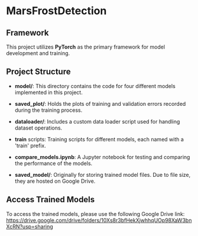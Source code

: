 # MarsFrostDetection
## Framework
This project utilizes **PyTorch** as the primary framework for model development and training.

## Project Structure

- **model/**: This directory contains the code for four different models implemented in this project.

- **saved_plot/**: Holds the plots of training and validation errors recorded during the training process.

- **dataloader/**: Includes a custom data loader script used for handling dataset operations.

- **train** scripts: Training scripts for different models, each named with a 'train' prefix.

- **compare_models.ipynb**: A Jupyter notebook for testing and comparing the performance of the models.

- **saved_model/**: Originally for storing trained model files. Due to file size, they are hosted on Google Drive.

## Access Trained Models
To access the trained models, please use the following Google Drive link: https://drive.google.com/drive/folders/10Xs8r3bfHekXjwhhqUOp98XaW3bnXcRN?usp=sharing
